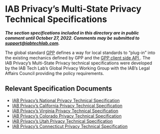 <h1>IAB Privacy&rsquo;s Multi-State Privacy Technical Specifications</h1>
<p><strong><em>The section specifications included in this directory are in public comment until October 27, 2022. Comments may be submitted to </em></strong><a href="mailto:support@iabtechlab.com" target="_blank" rel="noopener"><strong><em>support@iabtechlab.com</em></strong></a><strong><em>.&nbsp;</em></strong></p>
<p>The global standard <a href="https://github.com/InteractiveAdvertisingBureau/Global-Privacy-Platform" target="_blank" rel="noopener">GPP</a> defines a way for local standards to &ldquo;plug-in&rdquo; into the existing mechanics defined by GPP and the <a href="https://github.com/InteractiveAdvertisingBureau/Global-Privacy-Platform/blob/main/Core/CMP%20API%20specification" target="_blank" rel="noopener">GPP client side API </a>. The IAB Privacy&rsquo;s Multi-State Privacy technical specifications were developed by the IAB Tech Lab&rsquo;s Global Privacy Working Group with the IAB&rsquo;s Legal Affairs Council providing the policy requirements.&nbsp;</p>
<h2>Relevant Specification Documents</h2>
<ul>
<li><a href="https://github.com/InteractiveAdvertisingBureau/Global-Privacy-Platform/tree/main/Sections/US-National" target="_blank" rel="noopener">IAB Privacy&rsquo;s National Privacy Technical Specification</a></li>
<li><a href="https://github.com/InteractiveAdvertisingBureau/Global-Privacy-Platform/tree/main/Sections/US-States/CA" target="_blank" rel="noopener">IAB Privacy&rsquo;s California Privacy Technical Specification</a></li>
<li><a href="https://github.com/InteractiveAdvertisingBureau/Global-Privacy-Platform/tree/main/Sections/US-States/VA" target="_blank" rel="noopener">IAB Privacy&rsquo;s Virginia Privacy Technical Specification</a></li>
<li><a href="https://github.com/InteractiveAdvertisingBureau/Global-Privacy-Platform/tree/main/Sections/US-States/CO" target="_blank" rel="noopener">IAB Privacy&rsquo;s Colorado Privacy Technical Specification</a></li>
<li><a href="https://github.com/InteractiveAdvertisingBureau/Global-Privacy-Platform/tree/main/Sections/US-States/UT" target="_blank" rel="noopener">IAB Privacy&rsquo;s Utah Privacy Technical Specification</a></li>
<li><a href="https://github.com/InteractiveAdvertisingBureau/Global-Privacy-Platform/tree/main/Sections/US-States/CT" target="_blank" rel="noopener">IAB Privacy&rsquo;s Connecticut Privacy Technical Specification</a></li>
</ul>

